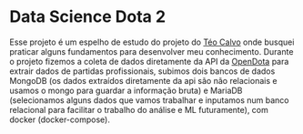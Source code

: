 # Data Science Dota 2

Esse projeto é um espelho de estudo do projeto do [Téo Calvo](https://github.com/TeoCalvo) onde busquei praticar alguns fundamentos para desenvolver meu conhecimento. 
Durante o projeto fizemos a coleta de dados diretamente da API da [OpenDota](https://www.opendota.com/) para extrair dados de partidas profissionais, subimos dois bancos de dados MongoDB (os dados extraídos diretamente da api são não relacionais e usamos o mongo para guardar a informação bruta) e MariaDB (selecionamos alguns dados que vamos trabalhar e inputamos num banco relacional para facilitar o trabalho do análise e ML futuramente), com docker (docker-compose).


